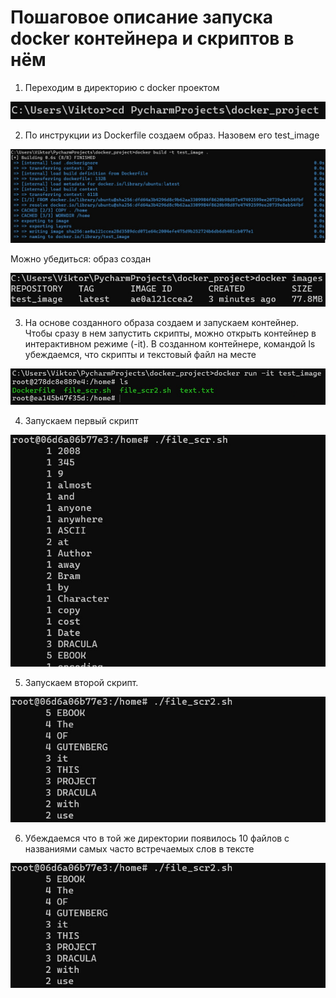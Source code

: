 # Пошаговое описание запуска docker контейнера и скриптов в нём

1) Переходим в директорию с docker проектом

[comment]: <> (<tr>)

![plot](./readme_illustrations/1.jpg)

[comment]: <> (</tr>)

2) По инструкции из Dockerfile создаем образ. Назовем его test_image

[comment]: <> (<tr>)

![plot](./readme_illustrations/2.jpg)

[comment]: <> (</tr>)

Можно убедиться: образ создан

[comment]: <> (<tr>)

![plot](./readme_illustrations/3.jpg)

[comment]: <> (</tr>)

3) На основе созданного образа создаем и запускаем контейнер. Чтобы сразу в нем запустить скрипты, можно открыть контейнер в интерактивном режиме (-it). В созданном контейнере, командой ls убеждаемся, что скрипты и текстовый файл на месте 

[comment]: <> (<tr>)

![plot](./readme_illustrations/4.jpg)

[comment]: <> (</tr>)

4) Запускаем первый скрипт

[comment]: <> (<tr>)

![plot](./readme_illustrations/5.jpg)

[comment]: <> (</tr>)

5) Запускаем второй скрипт.

[comment]: <> (<tr>)

![plot](./readme_illustrations/6.jpg)

[comment]: <> (</tr>)

6) Убеждаемся что в той же директории появилось 10 файлов с названиями самых часто встречаемых слов в тексте

[comment]: <> (<tr>)

![plot](./readme_illustrations/6.jpg)

[comment]: <> (</tr>)




